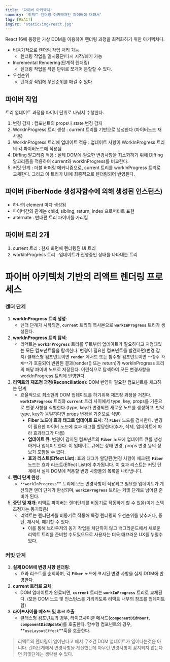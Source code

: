 ```yaml
---
title: '파이버 아키텍쳐'
summary: '리액트 렌더링 아키텍쳐인 파이버에 대해서'
tag: [REACT]
imgSrc: 'static/img/react.jpg'
---
```

React 16에 등장한 가상 DOM을 이용하여 렌더링 과정을 최적화하기 위한 아키텍처다.

- 비동기적으로 렌더링 작업 처리 가능 
  - 렌더링 작업을 일시중단/다시 시작/폐기 가능
- Incremental Rendering(단계적 렌더링)
  - 렌더링 작업을 작은 단위로 쪼개어 분할할 수 있다.
- 우선순위
  - 렌더링 작업에 우선순위를 매길 수 있다.

## 파이버 작업
트리 업데이트 과정을 파이버 단위로 나눠서 수행한다.

1. 변경 감지 : 컴포넌트의 props나 state 변경 감지
2. WorkInProgress 트리 생성 : current 트리를 기반으로 생성한다 (파이버노드 재사용)
3. WorkInProgress 트리에 업데이트 적용 : 업데이트 사항이 WorkInProgress 트리의 각 파이버노드에 적용됨
4. Diffing 알고리즘 적용 : 실제 DOM에 필요한 변경사항을 최소화하기 위해 Diffing 알고리즘을 적용하여 current와 workInProgress를 비교한다.
5. 커밋 단계 : 더블 버퍼링 메커니즘으로, current 트리를 workInProgress 트리로 교체한다. 그리고 이 트리가 UI에 최종적으로 렌더링되어 반영된다.

## 파이버 (FiberNode 생성자함수에 의해 생성된 인스턴스)
- 하나의 element 마다 생성됨
- 파이버간의 관계는 child, sibling, return, index 프로퍼티로 표현
- alternate : 반대편 트리 파이버를 가리킴

## 파이버 트리 2개
1. current 트리 : 현재 화면에 렌더링된 UI 트리
2. workInProgress 트리 : 업데이트가 진행중인 상태를 나타내는 트리

# 파이버 아키텍처 기반의 리액트 렌더링 프로세스

### **렌더 단계**

1. **workInProgress 트리 생성**:
    - 렌더 단계가 시작되면, **`current`** 트리의 복사본으로 **`workInProgress`** 트리가 생성된다.
2. **workInProgress 트리 탐색**:
    - 리액트는 **`workInProgress`** 트리를 루트부터 업데이트가 필요하다고 지정돼있는 모든 컴포넌트들을 탐색한다. 변경이 필요한 컴포넌트를 발견하면(변경 감지) 클래스형 컴포넌트이면 **`render`** 메서드 또는 함수형 컴포넌트이면 `**함수 자체**`가 호출되어 반환된 결과(render() 또는 return)가 workInProgress 트리의 해당 파이버 노드로 저장된다. 이런식으로 탐색하여 모든 변경사항을 workInProgress 트리에 반영한다.
3. **리액트의** **재조정 과정(Reconciliation)**: DOM 반영이 필요한 컴포넌트를 체크하는 단계
    - 효율적으로 최소한의 DOM 업데이트를 하기위해 재조정 과정을 거친다.
     **`workInProgress`** 트리와 **`current`** 트리 사이에서 type, key, props를 기준으로 변경 사항을 식별한다.(type, key가 변경되면 새로운 노드를 생성하고, 만약 type, key가 동일하다면 props 변경을 기준으로 식별)
        - **Fiber 노드에 효과 태그로 업데이트 표시**:
        각 **`Fiber`** 노드를 검사한다.  변경이 필요한 파이버 노드에 효과 태그를 할당한다(추가, 삭제, 업데이트에 따라 효과태그가 다름)
        - **업데이트 큐**:
        변경이 감지된 컴포넌트의 **`Fiber`** 노드에 업데이트 큐를 생성하거나 업데이트한다. 이 업데이트 큐에는 상태 변경, props 변경 등의 정보가 포함될 수 있다.
        - **효과 리스트(Effect List)**:
        효과 태그가 할당된(변경 사항이 체크된) **`Fiber`** 노드는 효과 리스트(Effect List)에 추가됩니다. 이 효과 리스트는 커밋 단계에서 실제 DOM에 적용할 변경 사항들의 목록을 나타냅니다.
4. **렌더 단계 완성**:
    - `**workInProgress`** 트리에 모든 변경사항이 적용되고 필요한 업데이트가 계산되면 렌더 단계가 완성되며, **`workInProgress`** 트리는 커밋 단계로 넘어갈 준비가 된다.
5. **중단 및 재개**: 리액트 파이버는 렌더단계를 비동기로 작동하게 할 수 있음(이게 스택조정자는 동기였음)
    - 리액트는 렌더단계를 비동기로 작동해 특정 렌더링의 우선순위를 낮추거나, 중단, 재시작, 폐기할 수 있다.
        - 이를 통해 브라우저의 동기 작업을 차단하지 않고 백그라운드에서 새로운 리액트 트리를 준비할 수도있으므로 사용자는 더욱 매끄러운 UX를 누릴수있다.

### **커밋 단계**

1. **실제 DOM에 변경 사항 렌더링**:
    - 효과 리스트를 순회하며, 각 **`Fiber`** 노드에 표시된 변경 사항을 실제 DOM에 반영한다.
2. **current 트리로 교체**:
    - DOM 업데이트가 완료되면, **`current`** 트리는 **`workInProgress`** 트리로 교체된다.
    (모든 DOM 노드 및 인스턴스를 가리키도록 리액트 내부의 참조를 업데이트함)
3. **라이프사이클 메소드 및 후크 호출**:
    - 클래스형 컴포넌트의 경우, 라이프사이클 메서드(**`componentDidMount`**, **`componentDidUpdate`**)를 호출한다. 함수형 컴포넌트의 경우, **`useLayoutEffect`**훅을 호출한다.

> 리액트의 렌더링이 일어난다고 해서 무조건 DOM 업데이트가 일어나는것은 아니다.
> 렌더단계에서 변경사항을 계산했는데 아무런 변경사항이 감지되지 않는다면 커밋단계는 생략될 수 있다.